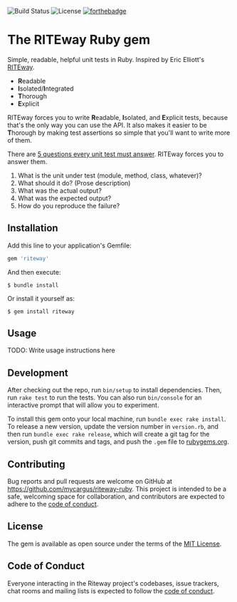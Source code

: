 ![Build Status](https://img.shields.io/travis/mycargus/riteway-ruby/master?logo=travis&style=for-the-badge)
![License](https://img.shields.io/github/license/mycargus/riteway-ruby?style=for-the-badge)
[![forthebadge](https://forthebadge.com/images/badges/uses-badges.svg)](https://forthebadge.com)

# The RITEway Ruby gem

Simple, readable, helpful unit tests in Ruby. Inspired by Eric Elliott's
[RITEway].

- **R**eadable
- **I**solated/**I**ntegrated
- **T**horough
- **E**xplicit

RITEway forces you to write **R**eadable, **I**solated, and **E**xplicit tests,
because that's the only way you can use the API. It also makes it easier to be
**T**horough by making test assertions so simple that you'll want to write more
of them.

There are [5 questions every unit test must answer]. RITEway forces you to
answer them.

1. What is the unit under test (module, method, class, whatever)?
2. What should it do? (Prose description)
3. What was the actual output?
4. What was the expected output?
5. How do you reproduce the failure?

## Installation

Add this line to your application's Gemfile:

```ruby
gem 'riteway'
```

And then execute:

    $ bundle install

Or install it yourself as:

    $ gem install riteway

## Usage

TODO: Write usage instructions here

## Development

After checking out the repo, run `bin/setup` to install dependencies. Then, run
`rake test` to run the tests. You can also run `bin/console` for an interactive
prompt that will allow you to experiment.

To install this gem onto your local machine, run `bundle exec rake install`. To
release a new version, update the version number in `version.rb`, and then run
`bundle exec rake release`, which will create a git tag for the version, push
git commits and tags, and push the `.gem` file to [rubygems.org].

## Contributing

Bug reports and pull requests are welcome on GitHub at
<https://github.com/mycargus/riteway-ruby>. This project is intended to be a
safe, welcoming space for collaboration, and contributors are expected to adhere
to the [code of conduct].

## License

The gem is available as open source under the terms of the [MIT License].

## Code of Conduct

Everyone interacting in the Riteway project's codebases, issue trackers, chat
rooms and mailing lists is expected to follow the [code of conduct].

[riteway]: https://github.com/ericelliott/riteway
[rubygems.org]: https://rubygems.org
[code of conduct]: https://github.com/mycargus/riteway-ruby/blob/master/CODE_OF_CONDUCT.md
[mit license]: https://github.com/mycargus/riteway-ruby/blob/master/LICENSE
[5 questions every unit test must answer]: https://medium.com/javascript-scene/what-every-unit-test-needs-f6cd34d9836d
